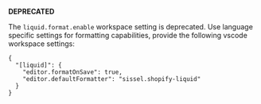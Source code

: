 **DEPRECATED**

The `liquid.format.enable` workspace setting is deprecated. Use language specific settings for formatting capabilities, provide the following vscode workspace settings:

```jsonc
{
  "[liquid]": {
    "editor.formatOnSave": true,
    "editor.defaultFormatter": "sissel.shopify-liquid"
  }
}
```
